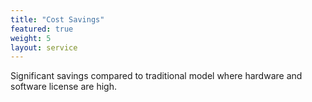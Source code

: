```yaml
---
title: "Cost Savings"
featured: true
weight: 5
layout: service
---
```


Significant savings compared to traditional model where hardware and software license are high.
